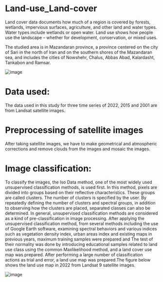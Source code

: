 # Land-use_Land-cover
Land cover data documents how much of a region is covered by forests, wetlands, impervious surfaces, agriculture, and other land and water types. Water types include wetlands or open water. Land use shows how people use the landscape – whether for development, conservation, or mixed uses.

The studied area is in Mazandaran province, a province centered on the city of Sari in the north of Iran and on the southern shores of the Mazandaran sea, and includes the cities of Nowshehr, Chalus, Abbas Abad, Kalardasht, Tankabon and Ramsar.

![image](https://github.com/bakhshiintel/Land-use_Land-cover/assets/98385786/4ef66c94-2926-4740-bf03-8fe0323d13d2)

# Data used:
The data used in this study for three time series of 2022, 2015 and 2001 are from Landsat satellite images.
# Preprocessing of satellite images 
After taking satellite images, we have to make geometrical and atmospheric corrections and remove clouds from the images and mosaic the images.

# Image classification:
To classify the images, the Iso Data method, one of the most widely used unsupervised classification methods, is used first. In this method, pixels are divided into groups based on their reflective characteristics. These groups are called clusters. The number of clusters is specified by the user. By repeatedly defining the number of clusters and spectral groups, in addition to observing how the clusters are placed, separated classes can also be determined. In general, unsupervised classification methods are considered as a kind of pre-classification in image processing. After applying the unsupervised classification method, from several methods including the use of Google Earth software, examining spectral behaviors and various indices such as vegetation density index, urban areas index and existing maps in previous years, maximum training samples were prepared and The test of their normality was done by introducing educational samples related to land use class using the common Maxlikelihood method, and a land cover use map was prepared. After performing a large number of classification actions as trial and error, a land use map was prepared.The figure below shows the land use map in 2022 from Landsat 9 satellite images.

![image](https://github.com/bakhshiintel/Land-use_Land-cover/assets/98385786/4a822dc1-a611-4bcc-8c08-132a52fb97cf)
